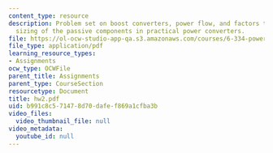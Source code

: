 ```yaml
---
content_type: resource
description: Problem set on boost converters, power flow, and factors that influence
  sizing of the passive components in practical power converters.
file: https://ol-ocw-studio-app-qa.s3.amazonaws.com/courses/6-334-power-electronics-spring-2007/b991c8c571478d70dafef869a1cfba3b_hw2.pdf
file_type: application/pdf
learning_resource_types:
- Assignments
ocw_type: OCWFile
parent_title: Assignments
parent_type: CourseSection
resourcetype: Document
title: hw2.pdf
uid: b991c8c5-7147-8d70-dafe-f869a1cfba3b
video_files:
  video_thumbnail_file: null
video_metadata:
  youtube_id: null
---
```

